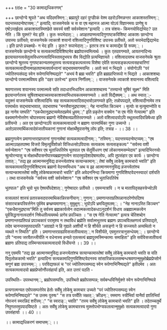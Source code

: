 +++
title = "30 कामाद्यधिकरणम्"

+++
छान्दोग्ये श्रूयते "अथ यदिदमस्मिन्् ब्रह्मापुरे दहरं पुण्डीाकं वेश्म दहरोऽस्मिन्नन्तर आकाशस्तस्मिन्् यदन्तस्तदन्वेष्टव्यम््" इत्यादि; वाजसनेयके च स वा एष महानज आत्मा योऽयं विज्ञानमयः प्राणेषु य एषोऽन्तर्हृदय आकाशस्तस्मिश्छेते सवर्स्य वशी सर्वस्येशानः"इत्यादि । तत्र संशयः- किमनयोविर्द्याभेदः? उत नेति । किं युक्त्तं? भेद इति । कुतः रूपभेदात्् । अपहतपाप्मत्वादिगुणाष्टकविशिष्ट आकाशः छान्दोग्य उपास्यः प्रतीयते; वाजसनेयके त्वाकाशे शयानो वशित्वादिगुणविशिष्ट उपास्यः प्रतीयते, अतो रूपभेदाद्विद्याभेदः । इति प्राप्ते प्रचक्ष्महे- न भेद इति । कुतः? रूपाभेदात््- इतरत्र तत्र च कामाद्येव हि रूपम्् । वाजसनेयके छान्दोग्ये च सत्यकामादिविशिष्टमेव ब्रह्मोपास्यमित्यर्थः । कुतः एतदवगम्यते, आयतनादिभ्यः हृदयायतनत्वसेतुत्वविधरणत्वादिभिस्तावदुभयत्र सैव विद्योति प्रत्यभिज्ञायते । वशित्वादयश्च वाजसनेयके श्रुताः छान्दोग्ये श्रुतस्य गुणाष्टकान्यतमभूतस्य सत्यसङ्कल्पत्वस्य विशेषा एवेति सत्यसङ्कल्पत्वसहचारिणां सत्यकामत्वादीनामपहतपाप्मत्वपर्यन्तानां सद्भावमवगमयन्ति । अतो रूपं न भिद्यते । संयोगोऽपि "परं ज्योतिरुपसंपद्य स्वेन रूपेणाभिनिष्पद्यते" "अभयं वै ब्रह्म भवति" इति ब्रह्मप्राप्तिरूपो न भिद्यते । आकाशशब्दः छान्दोग्ये परमात्मविषय इति "दहर उतरेभ्य" इत्यत्र निर्णीतम्् । वाजसनेयके त्वाकाशे शयानस्य वशित्वादि

श्रवणात्तस्य शयानस्य परमात्मत्वे सति तदाधारभिधायिन आकाशशब्दस्य "तस्यान्ते सुषिरं सूक्ष्म" मिति हृदयान्तर्गतस्य सुषिरशब्दवाच्यस्याकाशस्याभिधायकत्वमवगम्यते । अतो विद्यैक्यम्् । अथ स्यात््- यदुक्त्तं वाजसनेयके वशित्वादिभिः सह सत्यकामत्वादिसद्भावोऽवगम्यते इति; तन्नोपपद्यते, वशित्वादीनामेव तत्र परमार्थतः सद्भावाभावात्, तदभावश्च "मनसैवानुद्रष्टव्यम्् नेह नानास्ति किञ्चन । मृत्योः स मृत्युमाप्नोति य इह नानेव पश्यति" "एकधैवानुद्रष्टव्यमेतदप्रमेयं ध्रुवम््" इति प्रकृतेन वाक्येन "स एष नेति नेत्यात्मा" इति वक्ष्यमाणेनोत्तरेण चोपास्यस्य ब्रह्मणो नेर्विशेषत्वप्रतीतेरवगम्यते । अतो वशित्वादयोऽपि स्थूलत्वादिवन्निषेध्या इति प्रतीयन्ते । अत एव छान्दोग्यऽपि सत्यकामत्वादयो न ब्रह्मणः पारमार्थिका गुणा उच्यन्ते । अतोऽपारमार्थिकत्वादेवंजातीयकानां गुणानां मोक्षार्थेषूपासनेषु लोप इति; तत्राह - ।। 38 ।।

ब्रह्मगुणत्वेन प्रमाणान्तराप्राप्तानां गुणानामेषां सत्यकामत्वादीनाम्् "तस्मिन्् यदन्तस्यदन्वेष्टव्यम्् "एष आत्माऽपहतपाष्मा विजरो विमृत्युर्विशोको विजिधत्सोऽपिपासः सत्यकामः सत्यसङ्कल्पः" "सर्वस्य वशी सर्वन्येशानः" "एष सर्वेश्वर एष भूताधिपतिरेष भूतपाल एष सेतुर्विधरण एषां लोकानामसम्भेदाय" इत्यादिभिरनयोः श्रुत्योरन्यासु च मोक्षार्थोपासनोपास्यब्रह्मगुणत्वेन सादरमुपदेशादेषामलोपः, अपि तूपसंहार एव कार्यः । छान्दोग्य तावत्् "तद्य इह आत्मानमनुविद्य व्रजन्त्येतांश्च सत्यान्कामान्् तेषां सर्वेषु लाकेषु कामचारो भवति" इति सत्यकामत्वादिगुणविशिष्टस्य ब्रह्मणो वेदनमभिधाय "अथ य इह आत्मानमननुविद्य व्रजन्त्वेतांश्च सत्यान्कामास्तेषां सर्वेषु लोकेष्वकामचारो भवति" इति अवेदननिन्दा क्रियमाणा गुणविशिष्टवेदनस्यादरं दर्शयति । तथा वाजसनेयके "सर्वस्य वशी सर्वस्येशानः" "एष सर्वेश्वर एष भूताधिपतिरेष

भूतपालः" इति भूयो भूय ऐश्वर्योपदेशात्् गुणेष्वादरः प्रतीयते । एवमन्यत्रापि । न च मातापितृसहस्त्रेभ्योऽपि

वत्सलतरं शास्त्रं प्रतारकवदपारमाथिकान्निरसनीयान्् गुणान्् प्रमाणान्तराप्रतिपन्नानादरेणोपदिश्य संसारचक्रपरिवर्त्तनेन पूर्वमेव ब्रम्भ्रम्यमाणान्् मुमुक्षून्् भूयोऽपि भ्रमयितुमलम्् । "नेह नानाऽस्ति किञ्चन" "एकधैवानुद्रष्टव्य"मिति तु सर्वस्य ब्रह्मकार्यत्वेन तदात्मकत्वादेकधाऽनुदर्शनं विधाय अब्रह्मात्मकत्वेन पूर्वसिद्धनानात्वदर्शनं निषेधतीत्ययमर्थः प्रागेव प्रपञ्चितः । "स एष नेति नेत्यात्मा" इत्यत्र चेतिशब्देन प्रमाणान्तरप्रतिपन्नं प्रपञ्चकारं परामृश्य न तथाविधं ब्रह्मेति सर्वात्मभूतस्य ब्रह्मणः प्रपञ्चविलक्षणत्वं प्रतिपाद्यते, तदेव चानन्तरमुपपादयति "अग्राह्यो न हि गृह्यते अशीर्यो न हि शीर्यते असङ्गो न हि सज्जयते अव्यथितो न व्यथते न रिष्यति" इति । प्रमाणान्तरग्राह्यविसजातीयत्वात्् न विशीर्यते, एवमुत्तरत्रानुसन्धेयम्् । छान्दोग्ये ऽपि "नास्य जरयैतज्जीर्यति न वधेनास्य हन्यते एतत्सत्यं ब्रह्मपुरमस्मिन्कामाः समाहिता" इति सर्वविसजातीयत्वं ब्रह्मणः प्रतिपाद्य तस्मिन्सत्यकामत्वादयो विधीयन्ते ।। 39 ।।

ननु एवमपि "तद्य इह आत्मानमनुविद्य व्रजन्त्येतांश्च सत्यान्कामास्तेषां सर्वेषु लोकेषु कामचारो भवति स यति पितृलोककामो भवति" इत्यादिना सत्यकामादिगुणविशिष्टवेदनस्य सांसारिकफलसम्बन्धश्रवणान्मुमुक्षोर्ब्रह्मप्रेप्सोर्न सगुणं ब्रह्म उपास्यम्् । परविद्याफलं च "परं ज्योतिरुपसम्पद्य स्वेन रूपेणाभिनिेष्पद्यते" इतीदमेव । अतः सत्यकामत्वादयो ब्रह्मप्रेप्सोर्नोपसंहार्या इति, अत उत्तरं पठति -

उपस्थितिः- उपस्थानम््, ब्रह्मोपसम्पत्तिः, उपस्थिते ब्रह्मोपसम्पन्न; सर्वबन्धविनिर्मुक्त्ते स्वेन रूपेणाभिनिष्पन्ने

प्रत्यगात्मन्यत एवोपसम्पत्तेरेव हेतोः सर्वेषु लोकेषु कामचार उच्यते "परं ज्योतिरुपसम्पद्य स्वेन रूपेणाभिनिष्पद्यते" "स उत्तमः पुरुषः" "स तत्र पर्य्येति जक्षत्् क्रीडन्् रममाणः स्त्रीभिर्वा यानैर्वा ज्ञातिभिर्वा नोपजनं स्मरन्निदं शरीरम््" "स स्वराड्् भवति" "तस्य सर्वेषु लोकेषु कामचारो भवति" इति । तदेतच्चतुर्थे निपुणतरमुपपादयिष्टते । अतः सर्वेषु लोकेषु कामचारस्य मुक्त्तोपभोग्यफलत्वान्मुमुक्षोः सत्यकामत्वादयो गुणा उपसंहार्याः ।। 40 ।।

।। कामाद्यधिकरणं समाप्तम्् ।।